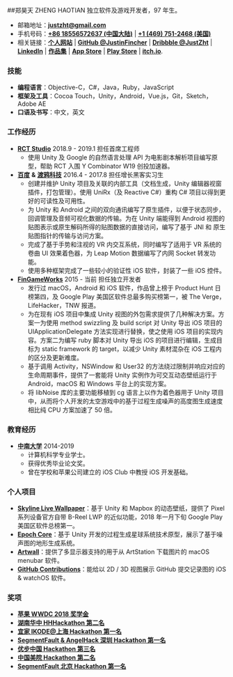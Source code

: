 ##郑昊天 ZHENG HAOTIAN
独立软件及游戏开发者，97 年生。

- 邮箱地址：[**justzht@gmail.com**](mailto:justzht@gmail.com)   
- 手机号码：[**+86 18556572637 (中国大陆)**](tel:+8618556572637) | [**+1 (469) 751-2468 (美国)**](tel:+1-469-751-2468)  
- 相关链接：[**个人网站**](https://fincher.im/) | [**GitHub @JustinFincher**](https://github.com/JustinFincher) | [**Dribbble @JustZht**](https://dribbble.com/JustZht) | [**LinkedIn**](https://www.linkedin.com/in/昊天-郑-6ba0b0b2/) | [**作品集**](http://portfolio.justzht.com/) | [**App Store**](https://itunes.apple.com/cn/developer/haotian-zheng/id981803173?mt=8) | [**Play Store**](https://play.google.com/store/apps/dev?id=5201975025990666617) | [**itch.io**](https://justzht.itch.io/).  

### 技能
- **编程语言**：Objective-C，C#，Java，Ruby，JavaScript
- **框架及工具**：Cocoa Touch，Unity，Android，Vue.js，Git，Sketch，Adobe AE
- **口语及书写**：中文，英文

### 工作经历
- [**RCT Studio**](https://rct-studio.com) 2018.9 - 2019.1 担任首席工程师
	- 使用 Unity 及 Google 的自然语言处理 API 为电影剧本解析项目编写原型，帮助 RCT 入围 Y Combinator W19 创投加速器。
- [**百度**](https://www.baidu.com) **&** [**渡鸦科技**](https://raventech.cn/home) 2016.4 - 2017.8 担任增长黑客实习生
	- 创建并维护 Unity 项目及关联的内部工具（文档生成，Unity 编辑器视窗插件，打包管理）。使用 UniRx（及 Reactive C#）重构 C# 项目以得到更好的可读性及可用性。  
	- 为 Unity 和 Android 之间的双向通讯编写了原生插件，以便于状态同步，回调管理及音频可视化数据的传输。为在 Unity 端能得到 Android 视图的贴图表示或原生解码所得的贴图数据的直接访问，编写了基于 JNI 和 原生贴图指针的传输与访问方案。
	- 完成了基于手势和注视的 VR 内交互系统，同时编写了适用于 VR 系统的卷曲 UI 效果着色器，为 Leap Motion 数据编写了内网 Socket 转发功能。
	- 使用多种框架完成了一些较小的验证性 iOS 软件，封装了一些 iOS 控件。
- [**FinGameWorks**](https://fingame.works) 2015 - 当前 担任独立开发者
	- 发行过 macOS，Android 和 iOS 软件，作品曾上榜于 Product Hunt 日榜第四，及 Google Play 美国区软件总最多购买榜第一，被 The Verge，LifeHacker，TNW 报道。
	- 为在现有 iOS 项目中集成 Unity 视图的外包需求提供了几种解决方案。方案一为使用 method swizzling 及 build script 对 Unity 导出 iOS 项目的 UIApplicationDelegate 方法实现进行替换，使之使用 iOS 项目的实现内容。方案二为编写 ruby 脚本对 Unity 导出 iOS 的项目进行编辑，生成目标为 static framework 的 target，以减少 Unity 素材混杂在 iOS 工程内的区分及更新难度。
	- 基于调用 Activity，NSWindow 和 User32 的方法绕过限制并响应对应的生命周期事件，提供了一套能将 Unity 实例作为可交互动态壁纸运行于 Android，macOS 和 Windows 平台上的实现方案。
	- 将 libNoise 库的主要功能移植到 cg 语言上以作为着色器用于 Unity 项目中，从而将个人开发的太空游戏中的基于过程生成噪声的高度图生成速度相比纯 CPU 方案加速了 50 倍。
	
### 教育经历
- [**中南大学**](http://www.csu.edu.cn/) 2014-2019 
	- 计算机科学专业学士。
	- 获得优秀毕业论文奖。
	- 曾在学校和苹果公司建立的 iOS Club 中教授 iOS 开发基础。
	
### 个人项目
- [**Skyline Live Wallpaper**](https://play.google.com/store/apps/details?id=com.JustZht.Skyline)：基于 Unity 和 Mapbox 的动态壁纸，提供了 Pixel 系列设备官方自带 B-Reel LWP 的近似功能，2018 年一月下旬 Google Play 美国区软件总榜第一。
- [**Epoch Core**](https://itunes.apple.com/us/app/epoch-core/id1177530091?mt=8)：基于 Unity 开发的过程生成星球系统技术原型，展示了基于噪声图的地形生成系统。
- [**Artwall**](https://geo.itunes.apple.com/us/app/artwall/id1178151992?mt=12&app=apps)：提供了多显示器支持的用于从 ArtStation 下载图片的 macOS menubar 软件。
- [**GitHub Contributions**](https://itunes.apple.com/us/app/contributions-for-github/id1153432612?mt=8)：能给以 2D / 3D 视图展示 GitHub 提交记录图的 iOS & watchOS 软件。


### 奖项  
- [**苹果 WWDC 2018 奖学金**](https://github.com/JustinFincher/WWDC-18-Scholarship-Project)
- [**湖南华中 HHHackathon 第二名**](https://github.com/JustinFincher/AReco)
- [**宜家 IKODE@上海 Hackathon 第一名**](https://github.com/hACKbUSTER/IKEA-Maker)
- [**SegmentFault & AngelHack 深圳 Hackathon 第一名**](https://github.com/hACKbUSTER/ProjectDaVinci)
- [**优步中国 Hackathon 第三名**](https://github.com/hACKbUSTER/UberGuide-iOS)
- [**中国美院 Hackathon 第二名**](https://github.com/hACKbUSTER/Renaissance)
- [**SegmentFault 北京 Hackathon 第一名**](https://github.com/hACKbUSTER/FixPlusPlus)